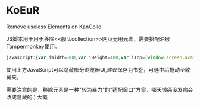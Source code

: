 # KoEuR
Remove useless Elements on KanColle

JS脚本用于用于移除<<舰队collection>>网页无用元素，需要搭配油猴Tampermonkey使用。
``` JavaScript
javascript:{var iWidth=800;var iHeight=480;var iTop=(window.screen.availHeight-30-iHeight)/2;var iLeft=(window.screen.availWidth-10-iWidth)/2;window.open("http://www.dmm.com/netgame/social/-/gadgets/=/app_id=854854/","KanColle","height="+iHeight+",width="+iWidth+",top="+iTop+",left="+iLeft+",toolbar=no,menubar=no,scrollbars=no, resizable=no,location=no, status=no");}
```

使用上方JavaScript可以隐藏部分浏览器UI,建议保存为书签，可选中后拖动至收藏夹。

需要注意的是，移除元素是一种"较为暴力"的"适配窗口"方案，哪天懒癌没发病会改成隐藏的:) 大概
